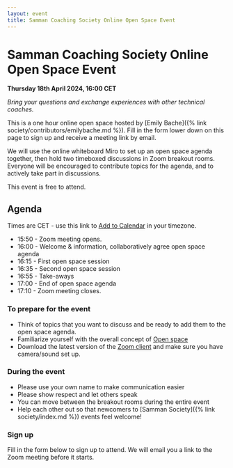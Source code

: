 ```yaml
---
layout: event
title: Samman Coaching Society Online Open Space Event
---
```


# Samman Coaching Society Online Open Space Event

**Thursday 18th April 2024, 16:00 CET**

_Bring your questions and exchange experiences with other technical coaches._

This is a one hour online open space hosted by [Emily Bache]({% link society/contributors/emilybache.md %}). Fill in the form lower down on this page to sign up and receive a meeting link by email.

We will use the online whiteboard Miro to set up an open space agenda together, then hold two timeboxed discussions in Zoom breakout rooms. Everyone will be encouraged to contribute topics for the agenda, and to actively take part in discussions.

This event is free to attend.

## Agenda
Times are CET - use this link to [Add to Calendar](https://www.addevent.com/event/Aq15076772) in your timezone.
* 15:50 - Zoom meeting opens.
* 16:00 - Welcome & information, collaboratively agree open space agenda
* 16:15 - First open space session
* 16:35 - Second open space session
* 16:55 - Take-aways
* 17:00 - End of open space agenda
* 17:10 - Zoom meeting closes.

### To prepare for the event
* Think of topics that you want to discuss and be ready to add them to the open space agenda.
* Familiarize yourself with the overall concept of [Open space](https://www.agilealliance.org/glossary/open-space)
* Download the latest version of the [Zoom client](https://support.zoom.us/hc/en-us/articles/360032812931-Starting-the-Zoom-Desktop-Client) and make sure you have camera/sound set up.

### During the event
* Please use your own name to make communication easier
* Please show respect and let others speak
* You can move between the breakout rooms during the entire event
* Help each other out so that newcomers to [Samman Society]({% link society/index.md %}) events feel welcome!

### Sign up
Fill in the form below to sign up to attend. We will email you a link to the Zoom meeting before it starts.
